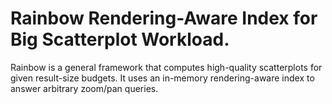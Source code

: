 # Rainbow Rendering-Aware Index for Big Scatterplot Workload. 

Rainbow is a general framework that computes high-quality scatterplots for given result-size budgets. It uses an in-memory rendering-aware index to answer arbitrary zoom/pan queries.

